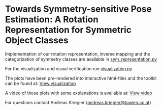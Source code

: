 # Towards Symmetry-sensitive Pose Estimation: A Rotation Representation for Symmetric Object Classes

Implementation of our rotation representation, inverse mapping and the categorization of symmetry classes  are available in [sym_representation.py](source/sym_representation.py)

For the visualization and visual verification run [visualization.py](source/visualization.py)

The plots have been pre-rendered into interactive html-files and the toolkit can be found at: [View visualization](https://akriegler.github.io/SARR/)

A video of these plots with some explanations is available at: [View video](supplementary/supplementary_video_visualization-toolkit_symmetry_II.mp4)

For questions contact Andreas Kriegler (andreas.kriegler@tuwien.ac.at)